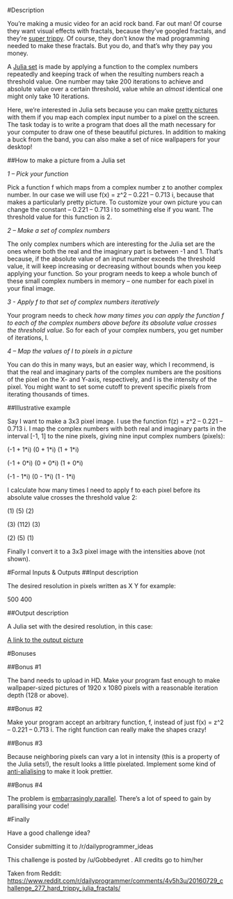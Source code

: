 #Description

You’re making a music video for an acid rock band. Far out man! Of course they want visual effects with fractals, because they’ve googled fractals, and they’re [super trippy](https://www.google.com/search?q=fractal&source=lnms&tbm=isch&sa=X&ved=0ahUKEwjljOT9l7nNAhXIKo8KHct2CckQ_AUICCgB&biw=1920&bih=1014). Of course, they don’t know the mad programming needed to make these fractals. But you do, and that’s why they pay you money.

A [Julia set](http://wikipedia.org/wiki/julia_set) is made by applying a function to the complex numbers repeatedly and keeping track of when the resulting numbers reach a threshold value. One number may take 200 iterations to achieve and absolute value over a certain threshold, value while an *almost* identical one might only take 10 iterations.

Here, we’re interested in Julia sets because you can make [pretty pictures](https://en.wikipedia.org/wiki/Julia_set#/media/File:Julia_-0.8_0.156.png) with them if you map each complex input number to a pixel on the screen. The task today is to write a program that does all the math necessary for your computer to draw one of these beautiful pictures. In addition to making a buck from the band, you can also make a set of nice wallpapers for your desktop!


##How to make a picture from a Julia set

*1 – Pick your function*

Pick a function f which maps from a complex number z to another complex number. In our case we will use f(x) = z^2 – 0.221 – 0.713 i, because that makes a particularly pretty picture. To customize your own picture you can change the constant – 0.221 – 0.713 i to something else if you want.
The threshold value for this function is 2.

*2 – Make a set of complex numbers*

The only complex numbers which are interesting for the Julia set are the ones where both the real and the imaginary part is between -1 and 1.  That’s because, if the absolute value of an input number exceeds the threshold value, it will keep increasing or decreasing without bounds when you keep applying your function. So your program needs to keep a whole bunch of these small complex numbers in memory – one number for each pixel in your final image.

*3 - Apply f to that set of complex numbers iteratively*

Your program needs to check *how many times you can apply the function f to each of the complex numbers above before its absolute value crosses the threshold value*. So for each of your complex numbers, you get number of iterations, I.

*4 – Map the values of I to pixels in a picture*

You can do this in many ways, but an easier way, which I recommend, is that the real and imaginary parts of the complex numbers are the positions of the pixel on the X- and Y-axis, respectively, and I is the intensity of the pixel. You might want to set some cutoff to prevent specific pixels from iterating thousands of times.

##Illustrative example

Say I want to make a 3x3 pixel image. I use the function f(z) = z^2 – 0.221 – 0.713 i. I map the complex numbers with both real and imaginary parts in the interval [-1, 1] to the nine pixels, giving nine input complex numbers (pixels):

(-1 + 1\*i) (0 + 1\*i) (1 + 1\*i)

(-1 + 0\*i) (0 + 0\*i) (1 + 0\*i)

(-1 - 1\*i) (0 - 1\*i) (1 - 1\*i)

I calculate how many times I need to apply f to each pixel before its absolute value crosses the threshold value 2:

(1) (5) (2)

(3) (112) (3)

(2) (5) (1)

Finally I convert it to a 3x3 pixel image with the intensities above (not shown).

#Formal Inputs & Outputs
##Input description

The desired resolution in pixels written as X Y for example:

500 400

##Output description

A Julia set with the desired resolution, in this case:

[A link to the output picture](http://imgur.com/4nVcHVk)

#Bonuses

##Bonus #1

The band needs to upload in HD. Make your program fast enough to make wallpaper-sized pictures of 1920 x 1080 pixels with a reasonable iteration depth (128 or above).

##Bonus #2

Make your program accept an arbitrary function, f, instead of just f(x) = z^2 – 0.221 – 0.713 i. The right function can really make the shapes crazy!

##Bonus #3

Because neighboring pixels can vary a lot in intensity (this is a property of the Julia sets!), the result looks a little pixelated. Implement some kind of [anti-alialising](https://en.wikipedia.org/wiki/Spatial_anti-aliasing) to make it look prettier.

##Bonus #4

The problem is [embarrasingly parallel](https://en.wikipedia.org/wiki/Embarrassingly_parallel). There’s a lot of speed to gain by parallising your code!


#Finally

Have a good challenge idea?

Consider submitting it to /r/dailyprogrammer_ideas

This challenge is posted by /u/Gobbedyret . All credits go to him/her

Taken from Reddit: https://www.reddit.com/r/dailyprogrammer/comments/4v5h3u/20160729_challenge_277_hard_trippy_julia_fractals/